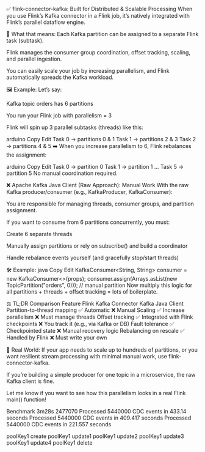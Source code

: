 ✅ flink-connector-kafka: Built for Distributed & Scalable Processing
When you use Flink’s Kafka connector in a Flink job, it’s natively integrated with Flink’s parallel dataflow engine.

🔄 What that means:
Each Kafka partition can be assigned to a separate Flink task (subtask).

Flink manages the consumer group coordination, offset tracking, scaling, and parallel ingestion.

You can easily scale your job by increasing parallelism, and Flink automatically spreads the Kafka workload.

🖼️ Example:
Let’s say:

Kafka topic orders has 6 partitions

You run your Flink job with parallelism = 3

Flink will spin up 3 parallel subtasks (threads) like this:

arduino
Copy
Edit
Task 0 → partitions 0 & 1
Task 1 → partitions 2 & 3
Task 2 → partitions 4 & 5
➡️ When you increase parallelism to 6, Flink rebalances the assignment:

arduino
Copy
Edit
Task 0 → partition 0
Task 1 → partition 1
...
Task 5 → partition 5
No manual coordination required.

❌ Apache Kafka Java Client (Raw Approach): Manual Work
With the raw Kafka producer/consumer (e.g., KafkaProducer, KafkaConsumer):

You are responsible for managing threads, consumer groups, and partition assignment.

If you want to consume from 6 partitions concurrently, you must:

Create 6 separate threads

Manually assign partitions or rely on subscribe() and build a coordinator

Handle rebalance events yourself (and gracefully stop/start threads)

🛠️ Example:
java
Copy
Edit
KafkaConsumer<String, String> consumer = new KafkaConsumer<>(props);
consumer.assign(Arrays.asList(new TopicPartition("orders", 0))); // manual partition
Now multiply this logic for all partitions + threads + offset tracking = lots of boilerplate.

⚖️ TL;DR Comparison
Feature	Flink Kafka Connector	Kafka Java Client
Partition-to-thread mapping	✅ Automatic	❌ Manual
Scaling	✅ Increase parallelism	❌ Must manage threads
Offset tracking	✅ Integrated with Flink checkpoints	❌ You track it (e.g., via Kafka or DB)
Fault tolerance	✅ Checkpointed state	❌ Manual recovery logic
Rebalancing on rescale	✅ Handled by Flink	❌ Must write your own

🧠 Real World:
If your app needs to scale up to hundreds of partitions, or you want resilient stream processing with minimal manual work, use flink-connector-kafka.

If you’re building a simple producer for one topic in a microservice, the raw Kafka client is fine.

Let me know if you want to see how this parallelism looks in a real Flink main() function!


Benchmark
3m28s 2477070
Processed 5440000 CDC events in 433.14 seconds
Processed 5440000 CDC events in 409.417 seconds
Processed 5440000 CDC events in 221.557 seconds


poolKey1 create
poolKey1 update1
poolKey1 update2
poolKey1 update3
poolKey1 update4
poolKey1 delete